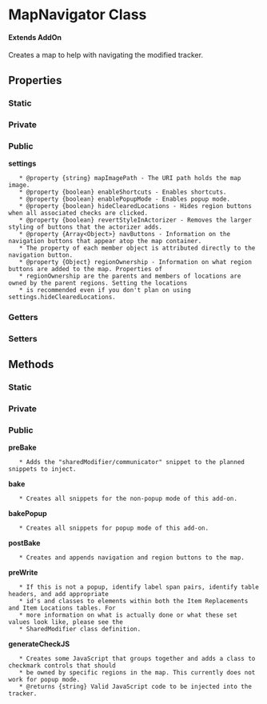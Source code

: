 # MapNavigator Class

#### Extends AddOn

Creates a map to help with navigating the modified tracker.

## Properties

### Static

### Private

### Public

**settings**

```
   * @property {string} mapImagePath - The URI path holds the map image.
   * @property {boolean} enableShortcuts - Enables shortcuts.
   * @property {boolean} enablePopupMode - Enables popup mode.
   * @property {boolean} hideClearedLocations - Hides region buttons when all associated checks are clicked.
   * @property {boolean} revertStyleInActorizer - Removes the larger styling of buttons that the actorizer adds.
   * @property {Array<Object>} navButtons - Information on the navigation buttons that appear atop the map container.
   * The property of each member object is attributed directly to the navigation button.
   * @property {Object} regionOwnership - Information on what region buttons are added to the map. Properties of
   * regionOwnership are the parents and members of locations are owned by the parent regions. Setting the locations
   * is recommended even if you don't plan on using settings.hideClearedLocations.
```

### Getters

### Setters

## Methods

### Static

### Private

### Public

**preBake**

```
   * Adds the "sharedModifier/communicator" snippet to the planned snippets to inject.
```

**bake**

```
   * Creates all snippets for the non-popup mode of this add-on.
```

**bakePopup**

```
   * Creates all snippets for popup mode of this add-on.
```

**postBake**

```
   * Creates and appends navigation and region buttons to the map.
```

**preWrite**

```
   * If this is not a popup, identify label span pairs, identify table headers, and add appropriate
   * id's and classes to elements within both the Item Replacements and Item Locations tables. For
   * more information on what is actually done or what these set values look like, please see the
   * SharedModifier class definition.
```

**generateCheckJS**

```
   * Creates some JavaScript that groups together and adds a class to checkmark controls that should
   * be owned by specific regions in the map. This currently does not work for popup mode.
   * @returns {string} Valid JavaScript code to be injected into the tracker.
```
